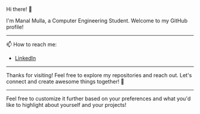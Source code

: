 Hi there! 👋

I'm Manal Mulla, a Computer Engineering Student. Welcome to my GitHub profile!
***

📫 How to reach me:
- [LinkedIn](https://www.linkedin.com/in/manal-mulla-380622301/)
***

Thanks for visiting! Feel free to explore my repositories and reach out. Let's connect and create awesome things together! 🚀

--- 

Feel free to customize it further based on your preferences and what you'd like to highlight about yourself and your projects!

